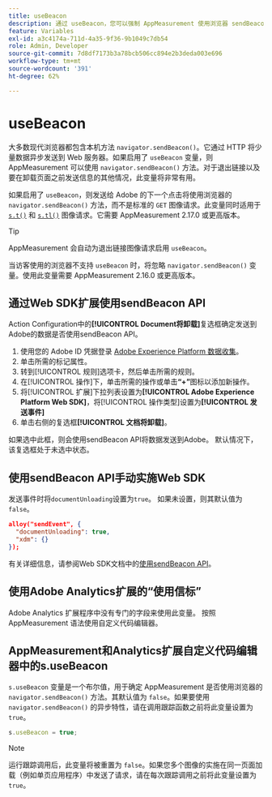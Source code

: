 ```yaml
---
title: useBeacon
description: 通过 useBeacon，您可以强制 AppMeasurement 使用浏览器 sendBeacon API
feature: Variables
exl-id: a3c4174a-711d-4a35-9f36-9b1049c7db54
role: Admin, Developer
source-git-commit: 7d8df7173b3a78bcb506cc894e2b3deda003e696
workflow-type: tm+mt
source-wordcount: '391'
ht-degree: 62%

---
```


# useBeacon

大多数现代浏览器都包含本机方法 `navigator.sendBeacon()`。它通过 HTTP 将少量数据异步发送到 Web 服务器。如果启用了 `useBeacon` 变量，则 AppMeasurement 可以使用 `navigator.sendBeacon()` 方法。对于退出链接以及要在卸载页面之前发送信息的其他情况，此变量将非常有用。

如果启用了 `useBeacon`，则发送给 Adobe 的下一个点击将使用浏览器的 `navigator.sendBeacon()` 方法，而不是标准的 `GET` 图像请求。此变量同时适用于 [`s.t()`](../functions/t-method.md) 和 [`s.tl()`](../functions/tl-method.md) 图像请求。它需要 AppMeasurement 2.17.0 或更高版本。

>[!TIP]
>
> AppMeasurement 会自动为退出链接图像请求启用 `useBeacon`。

当访客使用的浏览器不支持 `useBeacon` 时，将忽略 `navigator.sendBeacon()` 变量。使用此变量需要 AppMeasurement 2.16.0 或更高版本。

## 通过Web SDK扩展使用sendBeacon API

Action Configuration中的&#x200B;**[!UICONTROL Document将卸载]**&#x200B;复选框确定发送到Adobe的数据是否使用sendBeacon API。

1. 使用您的 Adobe ID 凭据登录 [Adobe Experience Platform 数据收集](https://experience.adobe.com/data-collection)。
1. 单击所需的标记属性。
1. 转到[!UICONTROL 规则]选项卡，然后单击所需的规则。
1. 在[!UICONTROL 操作]下，单击所需的操作或单击&#x200B;**“+”**&#x200B;图标以添加新操作。
1. 将[!UICONTROL 扩展]下拉列表设置为&#x200B;**[!UICONTROL Adobe Experience Platform Web SDK]**，将[!UICONTROL 操作类型]设置为&#x200B;**[!UICONTROL 发送事件]**
1. 单击右侧的复选框&#x200B;**[!UICONTROL 文档将卸载]**。

如果选中此框，则会使用sendBeacon API将数据发送到Adobe。 默认情况下，该复选框处于未选中状态。

## 使用sendBeacon API手动实施Web SDK

发送事件时将`documentUnloading`设置为`true`。 如果未设置，则其默认值为`false`。

```json
alloy("sendEvent", {
  "documentUnloading": true,
  "xdm": {}
});
```

有关详细信息，请参阅Web SDK文档中的[使用sendBeacon API](https://experienceleague.adobe.com/docs/experience-platform/edge/fundamentals/tracking-events.html#using-the-sendbeacon-api)。

## 使用Adobe Analytics扩展的“使用信标”

Adobe Analytics 扩展程序中没有专门的字段来使用此变量。 按照 AppMeasurement 语法使用自定义代码编辑器。

## AppMeasurement和Analytics扩展自定义代码编辑器中的s.useBeacon

`s.useBeacon` 变量是一个布尔值，用于确定 AppMeasurement 是否使用浏览器的 `navigator.sendBeacon()` 方法。其默认值为 `false`。如果要使用 `navigator.sendBeacon()` 的异步特性，请在调用跟踪函数之前将此变量设置为 `true`。

```js
s.useBeacon = true;
```

>[!NOTE]
>
>运行跟踪调用后，此变量将被重置为 `false`。如果您多个图像的实施在同一页面加载（例如单页应用程序）中发送了请求，请在每次跟踪调用之前将此变量设置为 `true`。
